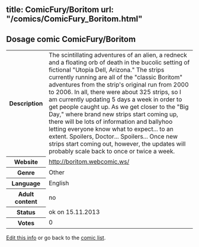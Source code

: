title: ComicFury/Boritom
url: "/comics/ComicFury_Boritom.html"
---
Dosage comic ComicFury/Boritom
-----------------------------------------

<p id="msg"></p>
<script type="text/javascript">
if (window.location.search === '?edit_info_mail=sent_ok') {
  var elem = document.getElementById("msg");
  elem.innerHTML = 'Edited information sucessfully sent for review, which is usually done daily. Thanks!';
  elem.className = 'ok';
}
</script>
<table class="comicinfo">
<tr>
<th>Description</th><td>The scintillating adventures of an alien, a redneck and a floating orb of death in the bucolic setting of fictional &quot;Utopia Dell, Arizona.&quot; The strips currently running are all of the &quot;classic Boritom&quot; adventures from the strip's original run from 2000 to 2006. In all, there were about 325 strips, so I am currently updating 5 days a week in order to get people caught up. As we get closer to the &quot;Big Day,&quot; where brand new strips start coming up, there will be lots of information and ballyhoo letting everyone know what to expect... to an extent. Spoilers, Doctor... Spoilers... Once new strips start coming out, however, the updates will probably scale back to once or twice a week.</td>
</tr>
<tr>
<th>Website</th><td><a href="http://boritom.webcomic.ws/">http://boritom.webcomic.ws/</a></td>
</tr>
<tr>
<th>Genre</th><td>Other</td>
</tr>
<tr>
<th>Language</th><td>English</td>
</tr>
<tr>
<th>Adult content</th><td>no</td>
</tr>
<tr>
<th>Status</th><td>ok on 15.11.2013</td>
</tr>
<tr>
<th>Votes</th><td>0</td>
</tr>
</table>

[Edit this info](ComicFury_Boritom_edit.html) or go back to the [comic list](../comic-index.html).

